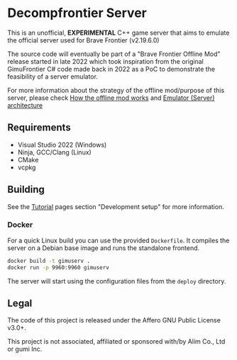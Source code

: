 # Decompfrontier Server
This is an unofficial, **EXPERIMENTAL** C++ game server that aims to emulate the official server used for Brave Frontier (v2.19.6.0)

The source code will eventually be part of a "Brave Frontier Offline Mod" release started
in late 2022 which took inspiration from the original GimuFrontier C# code made back in 2022 as a PoC to demonstrate
the feasibility of a server emulator. 

For more information about the strategy of the offline mod/purpose of this server, please check [How the offline mod works](https://decompfrontier.github.io/pages/Architecture/Offlinemod-architecture.html) and [Emulator (Server) architecture](https://decompfrontier.github.io/pages/Architecture/Emulator-architecture.html)

## Requirements
- Visual Studio 2022 (Windows)
- Ninja, GCC/Clang (Linux)
- CMake
- vcpkg

## Building
See the [Tutorial](https://decompfrontier.github.io/pages/Tutorial/index.html) pages section "Development setup" for more information.

### Docker
For a quick Linux build you can use the provided `Dockerfile`. It compiles the
server on a Debian base image and runs the standalone frontend.

```bash
docker build -t gimuserv .
docker run -p 9960:9960 gimuserv
```

The server will start using the configuration files from the `deploy` directory.

## Legal
The code of this project is released under the Affero GNU Public License v3.0+.

This project is not associated, affiliated or sponsored with/by Alim Co., Ltd or gumi Inc.
